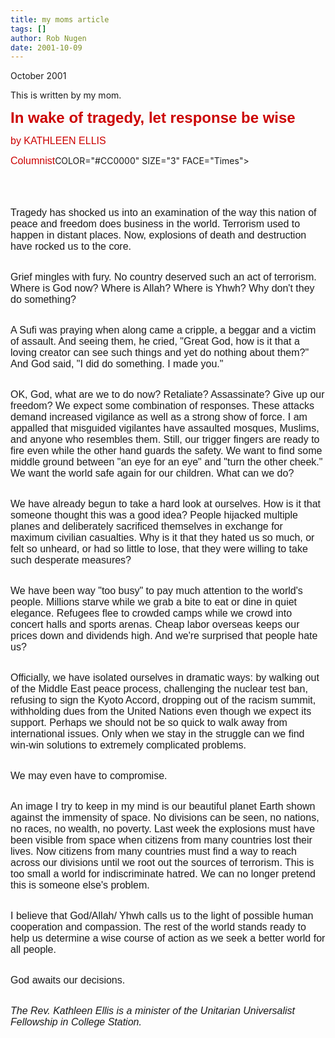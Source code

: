 ```yaml
---
title: my moms article
tags: []
author: Rob Nugen
date: 2001-10-09
---
```


<p class=date>October 2001</p>

<p>This is written by my mom.</p>

<P><FONT COLOR="#CC0000" SIZE="5" FACE="Arial"><B>In 
wake of tragedy, let response be wise</B></FONT></P>
<P><FONT COLOR="#CC0000" SIZE="3" FACE="Arial">by
KATHLEEN ELLIS</FONT></P>
<P><FONT COLOR="#CC0000" SIZE="3"
FACE="Arial">Columnist</FONT><FONT

 COLOR="#CC0000" SIZE="3" FACE="Times"><B>
</B></FONT>&nbsp;<BR></BR>
&nbsp;<BR></BR></P>
<P><FONT SIZE="3" FACE="Arial">Tragedy has shocked us
into an examination 
of the way this nation of peace and freedom does
business in the world. 
Terrorism used to happen in distant places. Now,
explosions of death 
and destruction have rocked us to the core.
</FONT>&nbsp;<BR></BR></P>
<P><FONT SIZE="3" FACE="Arial">Grief mingles with
fury. No country deserved 
such an act of terrorism. Where is God now? Where is
Allah? Where is 
Yhwh? Why don't they do
something?</FONT>&nbsp;<BR></BR></P>
<P><FONT SIZE="3" FACE="Arial">A Sufi was praying when
along came a 
cripple, a beggar and a victim of assault. And seeing
them, he cried, 
"Great God, how is it that a loving creator can see
such things and 
yet do nothing about them?" And God said, "I did do
something. I made 
you."</FONT>&nbsp;<BR></BR></P>
<P><FONT SIZE="3" FACE="Arial">OK, God, what are we to
do now? Retaliate? 
Assassinate? Give up our freedom? We expect some
combination of responses. 
These attacks demand increased vigilance as well as a
strong show of 
force. I am appalled that misguided vigilantes have
assaulted mosques, 
Muslims, and anyone who resembles them. Still, our
trigger fingers are 
ready to fire even while the other hand guards the
safety. We want to 
find some middle ground between "an eye for an eye"
and "turn the other 
cheek." We want the world safe again for our children.
What can we do?</FONT>&nbsp;<BR></BR>
</P>
<P><FONT SIZE="3" FACE="Arial">We have already begun
to take a hard 
look at ourselves. How is it that someone thought this
was a good idea? 
People hijacked multiple planes and deliberately
sacrificed themselves 
in exchange for maximum civilian casualties. Why is it
that they hated 
us so much, or felt so unheard, or had so little to
lose, that they 
were willing to take such desperate measures?
</FONT>&nbsp;<BR></BR>
</P>
<P><FONT SIZE="3" FACE="Arial">We have been way "too
busy" to pay much 
attention to the world's people. Millions starve while
we grab a bite 
to eat or dine in quiet elegance. Refugees flee to
crowded camps while 
we crowd into concert halls and sports arenas. Cheap
labor overseas 
keeps our prices down and dividends high. And we're
surprised that people 
hate us?</FONT>&nbsp;<BR></BR></P>
<P><FONT SIZE="3" FACE="Arial">Officially, we have
isolated ourselves 
in dramatic ways: by walking out of the Middle East
peace process, 
challenging the nuclear test ban, refusing to sign the
Kyoto Accord, 
dropping out of the racism summit, withholding dues
from the United 
Nations even though we expect its support. Perhaps we
should not be 
so quick to walk away from international issues. Only
when we stay in 
the struggle can we find win-win solutions to
extremely complicated 
problems. </FONT>&nbsp;<BR></BR></P>
<P><FONT SIZE="3" FACE="Arial">We may even have to
compromise.</FONT>&nbsp;<BR></BR>
</P>
<P><FONT SIZE="3" FACE="Arial">An image I try to keep
in my mind is 
our beautiful planet Earth shown against the immensity
of space. No 
divisions can be seen, no nations, no races, no
wealth, no poverty. 
Last week the explosions must have been visible from
space when citizens 
from many countries lost their lives. Now citizens
from many countries 
must find a way to reach across our divisions until we
root out the 
sources of terrorism. This is too small a world for
indiscriminate hatred. 
We can no longer pretend this is someone else's
problem.</FONT>&nbsp;<BR></BR>
</P>
<P><FONT SIZE="3" FACE="Arial">I believe that
God/Allah/ Yhwh calls 
us to the light of possible human cooperation and
compassion. The rest 
of the world stands ready to help us determine a wise
course of action 
as we seek a better world for all
people.</FONT>&nbsp;<BR></BR></P>
<P><FONT SIZE="3" FACE="Arial">God awaits our
decisions.</FONT>&nbsp;<BR></BR>
</P>
<P><FONT SIZE="3" FACE="Arial"><I>The Rev. Kathleen
Ellis is a minister 
of the Unitarian Universalist Fellowship in College
Station.</I></FONT></P>

